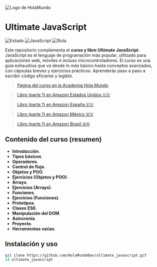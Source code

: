 ![Logo de HolaMundo](https://holamundo.io/wp-content/uploads/2022/12/logo-hola-mundo-horizontal.png)
# Ultimate JavaScript
![Estado](https://badgen.net/badge/estado/En-proceso/yellow)
![JavaScript](https://badgen.net/badge/lenguaje/JavaScript/blue?icon=terminal)
![Ruta](https://badgen.net/badge/ruta/Frontend/purple)

Este repositorio complementa el **curso y libro Ultimate JavaScript**. JavaScript es el lenguaje de programación más popular, utilizado para aplicaciones web, móviles e incluso microcontroladores. El curso es una guía exhaustiva que va desde lo más básico hasta conceptos avanzados, con cápsulas breves y ejercicios prácticos. Aprenderás paso a paso a escribir código eficiente y legible.

> [Página del curso en la Academia Hola Mundo](https://academia.holamundo.io/courses/ultimate-javascript)

> [Libro (parte 1) en Amazon Estados Unidos 🇺🇸](https://www.amazon.com.mx/Ultimate-JavaScript-Fundamentos-libro-principiantes-ebook/dp/B0F89WB1XG)

> [Libro (parte 1) en Amazon España 🇪🇸](https://www.amazon.es/Ultimate-JavaScript-Fundamentos-libro-principiantes-ebook/dp/B0F89WB1XG)

> [Libro (parte 1) en Amazon México 🇲🇽](https://www.amazon.com.mx/Ultimate-JavaScript-Fundamentos-libro-principiantes-ebook/dp/B0F89WB1XG)

> [Libro (parte 1) en Amazon Brasil 🇧🇷](https://www.amazon.com.br/Ultimate-JavaScript-Fundamentos-principiantes-Spanish-ebook/dp/B0F89WB1XG)


## Contenido del curso (resumen)
- **Introducción**.
- **Tipos básicos**.
- **Operadores**.
- **Control de flujo**.
- **Objetos y POO**.
- **Ejercicios (Objetos y POO)**.
- **Arrays**.
- **Ejercicios (Arrays)**.
- **Funciones**.
- **Ejercicios (Funciones)**.
- **Prototipos**.
- **Clases ES6**.
- **Manipulación del DOM**.
- **Asincronía**.
- **Proyecto**.
- **Herramientas varias**.

## Instalación y uso
```bash
git clone https://github.com/HolaMundoDev/ultimate_javascript.git
cd ultimate_javascript
